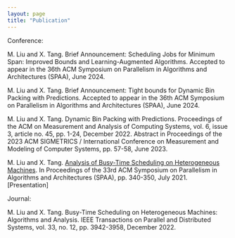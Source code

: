 ```yaml
---
layout: page
title: "Publication"
---
```

Conference:

M. Liu and X. Tang. Brief Announcement: Scheduling Jobs for Minimum Span: Improved Bounds and Learning-Augmented Algorithms. Accepted to appear in the 36th ACM Symposium on Parallelism in Algorithms and Architectures (SPAA), June 2024.

M. Liu and X. Tang. Brief Announcement: Tight bounds for Dynamic Bin Packing with Predictions. Accepted to appear in the 36th ACM Symposium on Parallelism in Algorithms and Architectures (SPAA), June 2024.

M. Liu and X. Tang. Dynamic Bin Packing with Predictions. Proceedings of the ACM on Measurement and Analysis of Computing Systems, vol. 6, issue 3, article no. 45, pp. 1-24, December 2022. Abstract in Proceedings of the 2023 ACM SIGMETRICS / International Conference on Measurement and Modeling of Computer Systems, pp. 57-58, June 2023.

M. Liu and X. Tang. [Analysis of Busy-Time Scheduling on Heterogeneous Machines](publication/tpds2022.pdf/). In Proceedings of the 33rd ACM Symposium on Parallelism in Algorithms and Architectures (SPAA), pp. 340-350, July 2021. [Presentation]

Journal:

M. Liu and X. Tang. Busy-Time Scheduling on Heterogeneous Machines: Algorithms and Analysis. IEEE Transactions on Parallel and Distributed Systems, vol. 33, no. 12, pp. 3942-3958, December 2022.
